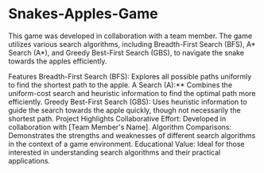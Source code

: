 # Snakes-Apples-Game
This game was developed in collaboration with a team member. The game utilizes various search algorithms, including Breadth-First Search (BFS), A* Search (A*), and Greedy Best-First Search (GBS), to navigate the snake towards the apples efficiently.

Features
Breadth-First Search (BFS): Explores all possible paths uniformly to find the shortest path to the apple.
A Search (A):** Combines the uniform-cost search and heuristic information to find the optimal path more efficiently.
Greedy Best-First Search (GBS): Uses heuristic information to guide the search towards the apple quickly, though not necessarily the shortest path.
Project Highlights
Collaborative Effort: Developed in collaboration with [Team Member's Name].
Algorithm Comparisons: Demonstrates the strengths and weaknesses of different search algorithms in the context of a game environment.
Educational Value: Ideal for those interested in understanding search algorithms and their practical applications.
